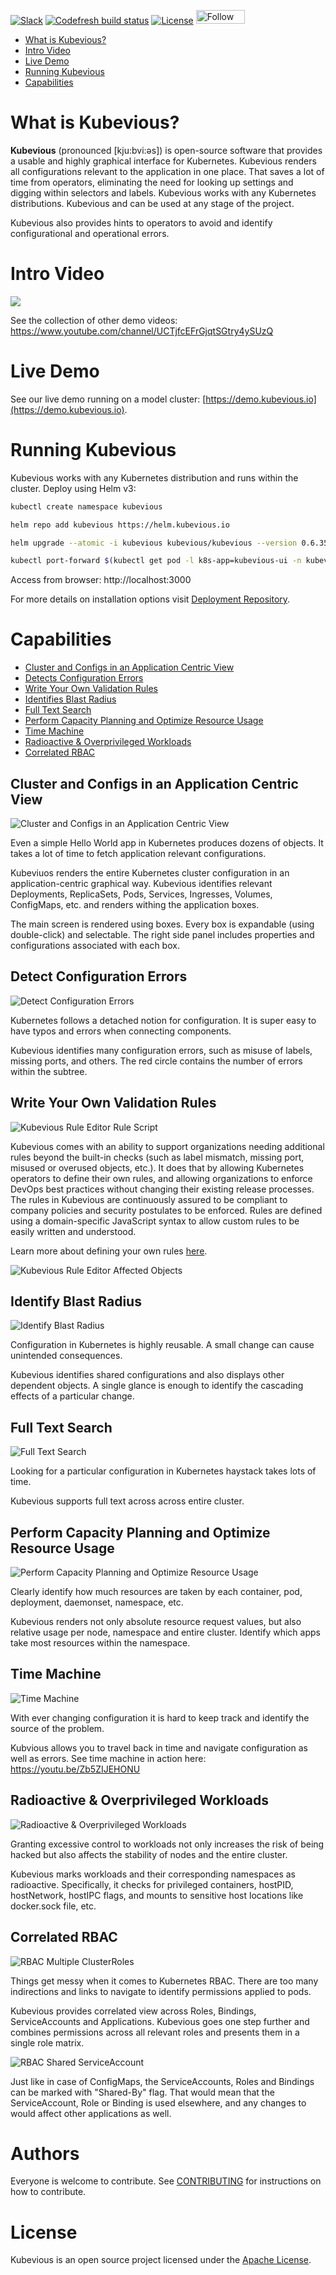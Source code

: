 <!-- [![Gitter](https://badges.gitter.im/kubevious/community.svg)](https://gitter.im/kubevious/community?utm_source=badge&utm_medium=badge&utm_campaign=pr-badge) -->
[![Slack](https://img.shields.io/badge/chat-on%20slack-ff69b4)](https://kubevious.io/slack)
[![Codefresh build status](https://g.codefresh.io/api/badges/pipeline/kubevious/Image%20Builds%2Fkubevious-master?type=cf-1)](https://g.codefresh.io/public/accounts/kubevious/pipelines/new/5dfac9226e1ebecb0fd3775d)
[![License](https://img.shields.io/badge/License-Apache%202.0-blue.svg)](https://opensource.org/licenses/Apache-2.0)
<a href="https://www.f6s.com/kubevious?follow=1" target="_blank" title="Follow Kubevious on F6S"><img src="https://www.f6s.com/images/f6s-follow-green.png" border="0" width="78" height="22 " alt="Follow Kubevious on F6S" style="width: 78px; height: 22px; padding: 0px; margin: 0px;" /></a>

* [What is Kubevious?](#what-is-kubevious)
* [Intro Video](#intro-video)
* [Live Demo](#live-demo)
* [Running Kubevious](#running-kubevious)
* [Capabilities](#capabilities)

# What is Kubevious?
**Kubevious** (pronounced [kju:bvi:əs]) is open-source software that provides a usable and highly graphical interface for Kubernetes. Kubevious renders all configurations relevant to the application in one place. That saves a lot of time from operators, eliminating the need for looking up settings and digging within selectors and labels. Kubevious works with any Kubernetes distributions. Kubevious and can be used at any stage of the project.

Kubevious also provides hints to operators to avoid and identify configurational and operational errors.

# Intro Video
<!-- ![Kubevious Intro Video](https://github.com/kubevious/media/raw/master/videos/intro.gif) -->
<a href="https://youtu.be/YVBjt-9ugTg" target="_blank">
<img src="https://github.com/kubevious/media/raw/master/videos/intro.gif" />
</a>

See the collection of other demo videos: https://www.youtube.com/channel/UCTjfcEFrGjqtSGtry4ySUzQ

# Live Demo
See our live demo running on a model cluster: [https://demo.kubevious.io](https://demo.kubevious.io).

# Running Kubevious
Kubevious works with any Kubernetes distribution and runs within the cluster. Deploy using Helm v3:

```sh
kubectl create namespace kubevious

helm repo add kubevious https://helm.kubevious.io

helm upgrade --atomic -i kubevious kubevious/kubevious --version 0.6.35 -n kubevious 

kubectl port-forward $(kubectl get pod -l k8s-app=kubevious-ui -n kubevious -o jsonpath="{.items[0].metadata.name}") 3000:80 -n kubevious
```
Access from browser: http://localhost:3000

For more details on installation options visit [Deployment Repository].

# Capabilities

* [Cluster and Configs in an Application Centric View](#cluster-and-configs-in-an-application-centric-view)
* [Detects Configuration Errors](#detect-configuration-errors)
* [Write Your Own Validation Rules](#write-your-own-validation-rules)
* [Identifies Blast Radius](#identify-blast-radius)
* [Full Text Search](#full-text-search)
* [Perform Capacity Planning and Optimize Resource Usage](#perform-capacity-planning-and-optimize-resource-usage)
* [Time Machine](#time-machine)
* [Radioactive & Overprivileged Workloads](#radioactive--overprivileged-workloads)
* [Correlated RBAC](#correlated-rbac)


## Cluster and Configs in an Application Centric View

![Cluster and Configs in an Application Centric View](https://github.com/kubevious/media/raw/master/screens/app-view.png)

Even a simple Hello World app in Kubernetes produces dozens of objects. It takes a lot of time to fetch application relevant configurations.

Kubeviuos renders the entire Kubernetes cluster configuration in an application-centric graphical way. Kubevious identifies relevant Deployments, ReplicaSets, Pods, Services, Ingresses, Volumes, ConfigMaps, etc. and renders withing the application boxes.

The main screen is rendered using boxes. Every box is expandable (using double-click) and selectable. The right side panel includes properties and configurations associated with each box. 


## Detect Configuration Errors

![Detect Configuration Errors](https://github.com/kubevious/media/raw/master/screens/config-errors.png)

Kubernetes follows a detached notion for configuration. It is super easy to have typos and errors when connecting components.

Kubevious identifies many configuration errors, such as misuse of labels, missing ports, and others. The red circle contains the number of errors within the subtree.

## Write Your Own Validation Rules 

![Kubevious Rule Editor Rule Script](https://github.com/kubevious/media/raw/master/screens/rules-engine/rule-editor-rule-script.png)

Kubevious comes with an ability to support organizations needing additional rules beyond the built-in checks (such as label mismatch, missing port, misused or overused objects, etc.). It does that by allowing Kubernetes operators to define their own rules, and allowing organizations to enforce DevOps best practices without changing their existing release processes. The rules in Kubevious are continuously assured to be compliant to company policies and security postulates to be enforced. Rules are defined using a domain-specific JavaScript syntax to allow custom rules to be easily written and understood. 

Learn more about defining your own rules [here](https://github.com/kubevious/kubevious/blob/master/docs/rules-engine.md#rules-engine).

![Kubevious Rule Editor Affected Objects](https://github.com/kubevious/media/raw/master/screens/rules-engine/rule-editor-affected-errors.png)

## Identify Blast Radius

![Identify Blast Radius](https://github.com/kubevious/media/raw/master/screens/shared-configs.png)

Configuration in Kubernetes is highly reusable. A small change can cause unintended consequences. 

Kubevious identifies shared configurations and also displays other dependent objects. A single glance is enough to identify the cascading effects of a particular change.


## Full Text Search

![Full Text Search](https://github.com/kubevious/media/raw/master/screens/full-text-search.png)

Looking for a particular configuration in Kubernetes haystack takes lots of time. 

Kubevious supports full text across across entire cluster.

## Perform Capacity Planning and Optimize Resource Usage
![Perform Capacity Planning and Optimize Resource Usage](https://github.com/kubevious/media/raw/master/screens/capacity-planning.png)

Clearly identify how much resources are taken by each container, pod, deployment, daemonset, namespace, etc. 

Kubevious renders not only absolute resource request values, but also relative usage per node, namespace and entire cluster. Identify which apps take most resources within the namespace.

## Time Machine
![Time Machine](https://github.com/kubevious/media/raw/master/screens/time-machine-1.png)

With ever changing configuration it is hard to keep track and identify the source of the problem. 

Kubvious allows you to travel back in time and navigate configuration as well as errors. See time machine in action here: https://youtu.be/Zb5ZIJEHONU

## Radioactive & Overprivileged Workloads
![Radioactive & Overprivileged Workloads](https://github.com/kubevious/media/raw/master/screens/radioactive-1.png)

Granting excessive control to workloads not only increases the risk of being hacked but also affects the stability of nodes and the entire cluster.

Kubevious marks workloads and their corresponding namespaces as radioactive. Specifically, it checks for privileged containers, hostPID, hostNetwork, hostIPC flags, and mounts to sensitive host locations like docker.sock file, etc.  

## Correlated RBAC
![RBAC Multiple ClusterRoles](https://github.com/kubevious/media/raw/master/screens/rbac-1.png)

Things get messy when it comes to Kubernetes RBAC. There are too many indirections and links to navigate to identify permissions applied to pods.

Kubevious provides correlated view across Roles, Bindings, ServiceAccounts and Applications. Kubevious goes one step further and combines permissions across all relevant roles and presents them in a single role matrix. 

![RBAC Shared ServiceAccount](https://github.com/kubevious/media/raw/master/screens/rbac-2.png)

Just like in case of ConfigMaps, the ServiceAccounts, Roles and Bindings can be marked with "Shared-By" flag. That would mean that the ServiceAccount, Role or Binding is used elsewhere, and any changes to would affect other applications as well. 

# Authors
Everyone is welcome to contribute. See [CONTRIBUTING] for instructions on how to contribute.

# License
Kubevious is an open source project licensed under the [Apache License]. 

[Deployment Repository]: https://github.com/kubevious/helm
[Apache License]: https://www.apache.org/licenses/LICENSE-2.0
[CONTRIBUTING]: CONTRIBUTING.md

